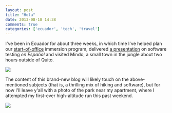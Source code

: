 ```yaml
---
layout: post
title: "Hola"
date: 2013-08-18 14:38
comments: true
categories: ['ecuador', 'tech', 'travel']
---
```


I've been in Ecuador for about three weeks, in which time I've 
helped plan our [start-of-office](https://www.facebook.com/photo.php?fbid=637562259600702&set=a.243430865680512.67637.117154494974817&type=1&theater) immersion program, delivered [a presentation](https://twitter.com/fmrtn/status/364099758173868032) on software testing *en Español* and visited
Mindo, a small town in the jungle about two hours outside of Quito.

<img src="{{ root_url }}/images/DSC01331_edited.jpg" />

The content of this brand-new blog will likely touch on the
above-mentioned subjects (that is, a thrilling mix of hiking and software), but for now I'll leave y'all with a photo of the
park near my apartment, where I attempted my first-ever high-altitude run
this past weekend. 

<img src="{{ root_url }}/images/parque_carolina.png" />
